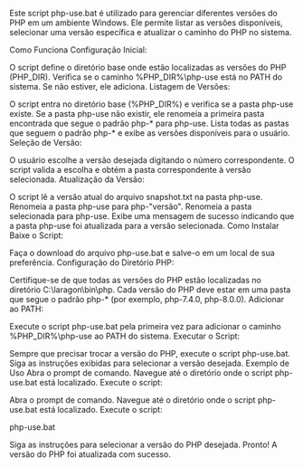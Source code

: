 Este script php-use.bat é utilizado para gerenciar diferentes versões do PHP em um ambiente Windows. Ele permite listar as versões disponíveis, selecionar uma versão específica e atualizar o caminho do PHP no sistema.

Como Funciona
Configuração Inicial:

O script define o diretório base onde estão localizadas as versões do PHP (PHP_DIR).
Verifica se o caminho %PHP_DIR%\php-use está no PATH do sistema. Se não estiver, ele adiciona.
Listagem de Versões:

O script entra no diretório base (%PHP_DIR%) e verifica se a pasta php-use existe.
Se a pasta php-use não existir, ele renomeia a primeira pasta encontrada que segue o padrão php-* para php-use.
Lista todas as pastas que seguem o padrão php-* e exibe as versões disponíveis para o usuário.
Seleção de Versão:

O usuário escolhe a versão desejada digitando o número correspondente.
O script valida a escolha e obtém a pasta correspondente à versão selecionada.
Atualização da Versão:

O script lê a versão atual do arquivo snapshot.txt na pasta php-use.
Renomeia a pasta php-use para php-"versão".
Renomeia a pasta selecionada para php-use.
Exibe uma mensagem de sucesso indicando que a pasta php-use foi atualizada para a versão selecionada.
Como Instalar
Baixe o Script:

Faça o download do arquivo php-use.bat e salve-o em um local de sua preferência.
Configuração do Diretório PHP:

Certifique-se de que todas as versões do PHP estão localizadas no diretório C:\laragon\bin\php.
Cada versão do PHP deve estar em uma pasta que segue o padrão php-* (por exemplo, php-7.4.0, php-8.0.0).
Adicionar ao PATH:

Execute o script php-use.bat pela primeira vez para adicionar o caminho %PHP_DIR%\php-use ao PATH do sistema.
Executar o Script:

Sempre que precisar trocar a versão do PHP, execute o script php-use.bat.
Siga as instruções exibidas para selecionar a versão desejada.
Exemplo de Uso
Abra o prompt de comando.
Navegue até o diretório onde o script php-use.bat está localizado.
Execute o script:

Abra o prompt de comando.
Navegue até o diretório onde o script php-use.bat está localizado.
Execute o script:

php-use.bat

Siga as instruções para selecionar a versão do PHP desejada.
Pronto! A versão do PHP foi atualizada com sucesso.